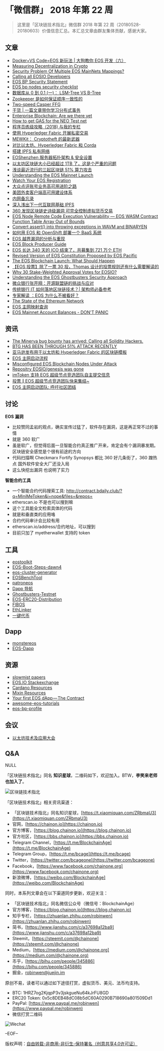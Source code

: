 # 「微信群」 2018 年第 22 周

> 这里是「区块链技术指北」微信群 2018 年第 22 周（20180528-20180603）价值信息汇总。本汇总文章由群友集体贡献，感谢大家。

## 文章

* [Docker+VS Code=EOS 新玩法 | 大狗教你 EOS 开发（六）](https://mp.weixin.qq.com/s?__biz=MzU4MzQ3NjE0Nw==&mid=2247484598&idx=1&sn=f0e505c0c327ff154647e2ba8ccba382&chksm=fda9326acadebb7c9e398c28c8ac23d4eadb2760675cb5906acba98d0e213a93f8351919f03b&mpshare=1&scene=1&srcid=0527imlUDTfy1PROq9X2yIEy#rd)
* [Measuring Decentralization in Crypto](https://bbs.chainon.io/d/477-measuring-decentralization-in-crypto)
* [Security Problem Of Multiple EOS MainNets Mappings?](https://bbs.chainon.io/d/484-security-problem-of-multiple-eos-mainnets-mappings)
* [Calling all EOSIO Developers](https://bbs.chainon.io/d/485-calling-all-eosio-developers)
* [EOS BP Security Statement](https://bbs.chainon.io/d/488-eos-bp-security-statement)
* [EOS bp nodes security checklist](https://bbs.chainon.io/d/489-eos-bp-nodes-security-checklist)
* [数据库从 0 到 0.1 (一)： LSM-Tree VS B-Tree](https://bbs.chainon.io/d/490-0-0-1-lsm-tree-vs-b-tree)
* [Zookeeper 是如何保证顺序一致性的](https://bbs.chainon.io/d/491-zookeeper)
* [Two-speed Casper FFG](https://bbs.chainon.io/d/492-two-speed-casper-ffg)
* [干货 | 一篇文章带你学习分布式事务](https://bbs.chainon.io/d/495-distributed-transaction)
* [Enterprise Blockchain: Are we there yet](https://bbs.chainon.io/d/496-enterprise-blockchain-are-we-there-yet)
* [How to get GAS for the NEO Test net](https://bbs.chainon.io/d/498-how-to-get-gas-for-the-neo-test-net)
* [程序员练级攻略（2018) 与我的专栏](https://bbs.chainon.io/d/499-2018)
* [使用 Hyperledger Fabric 开展私密交易](https://bbs.chainon.io/d/500-hyperledger-fabric)
* [MEWKit： Cryptotheft 的最新武器](https://bbs.chainon.io/d/501-mewkit-cryptotheft)
* [对比以太坊、Hyperledger Fabric 和 Corda](https://bbs.chainon.io/d/503-hyperledger-fabric-corda)
* [搭建 IPFS 私有网络](https://bbs.chainon.io/d/504-ipfs)
* [EOShenzhen 服务器拓扑架构 & 安全设置](https://bbs.chainon.io/d/506-eoshenzhen)
* [以太坊区块链大小已经超过 1TB 了，这是个严重的问题](https://bbs.chainon.io/d/509-1tb)
* [浅谈最近流行的三起区块链 51% 算力攻击](https://bbs.chainon.io/d/510-51)
* [Understanding the EOS Mainnet Launch](https://bbs.chainon.io/d/511-understanding-the-eos-mainnet-launch)
* [Watch Your EOS Registration](https://bbs.chainon.io/d/513-watch-your-eos-registration)
* [大众点评账号业务高可用进阶之路](https://bbs.chainon.io/d/521-dp-account-ha)
* [美团外卖客户端高可用建设体系](https://bbs.chainon.io/d/522-waimai-ha)
* [内网备忘录](https://bbs.chainon.io/d/524-net)
* [深入浅出下一代互联网基础 IPFS](https://mp.weixin.qq.com/s?__biz=MzAwMDU1MTE1OQ==&mid=2653549750&idx=1&sn=ba6da3f847075efbb149b5f0e5c95960&chksm=813a652eb64dec381118af92ac53f2bfd999ad7bf3b906ebaaf5242bb7bf8cb974aa794ba0c9&mpshare=1&scene=1&srcid=0529yGFlcEXJXhvmIUomiJuS#rd)
* [360 发现区块链史诗级漏洞 可完全控制虚拟货币交易](https://media.weibo.cn/article?id=2309404244993110866922)
* [EOS Node Remote Code Execution Vulnerability — EOS WASM Contract Function Table Array Out of Bounds](http://blogs.360.cn/blog/eos-node-remote-code-execution-vulnerability/)
* [Convert assert() into throwing exceptions in WAVM and BINARYEN](https://github.com/EOSIO/eos/issues/3498)
* [如何用 EOS 和 OpenShift 部署一个 BaaS 系统](https://mp.weixin.qq.com/s?__biz=MzA5OTAyNzQ2OA==&mid=2649697838&idx=1&sn=e86c50402dad4fe7eeffa71b56935870&chksm=8893114dbfe4985be98ea562312aaabb9e063799471acabad55b2cedeb610b45687db0f8a4ee&mpshare=1&scene=1&srcid=0531ur3jjDvwoCfWGuxQf0g7#rd)
* [EOS 越界漏洞的分析与重现](https://mp.weixin.qq.com/s?__biz=MzU3MTU2NTU1MA==&mid=2247483680&idx=1&sn=4f7b6b895cc4bd5bf11850e85c3db822&chksm=fcdf75a1cba8fcb79edb249261092076a89b359339b0622fd6357576a1c15b62e5f110b02162&mpshare=1&scene=1&srcid=0530CIPjbPbJ3R48h5bvL7Lq#rd)
* [EOS Block Producer Guide](https://bbs.chainon.io/d/527-eos-block-producer-guide)
* [EOS 长达 340 天的 ICO 结束了，共募集到 721 万个 ETH](https://blog.csdn.net/weixin_42208011/article/details/80546962)
* [Revised Version of EOS Constitution Proposed by EOS Pacific](https://bbs.chainon.io/d/533-revised-version-of-eos-constitution-proposed-by-eos-pacific)
* [The EOS Blockchain Launch: What Should Happen](https://bbs.chainon.io/d/534-the-eos-blockchain-launch-what-should-happen)
* [【EOS 投票】除了一票 30 投，Thomas 设计的投票规则还有什么需要解读的](https://bbs.chainon.io/d/535-eos-30-thomas)
* [Why 30 Stake-Weighted Approval Votes for EOSIO?](https://bbs.chainon.io/d/536-why-30-stake-weighted-approval-votes-for-eosio)
* [Understanding the EOS Ghostbusters Security Approach](https://bbs.chainon.io/d/537-understanding-the-eos-ghostbusters-security-approach)
* [微众银行张开翔：开源联盟链的挑战与应对](https://bbs.chainon.io/d/538-webank)
* [传统银行 IT 如何落地区块链技术？| 架构师必备参考](https://bbs.chainon.io/d/539-it)
* [专家解读 ：EOS 为什么不被看好？](https://bbs.chainon.io/d/540-eos)
* [The State of the Ethereum Network](https://bbs.chainon.io/d/541-the-state-of-the-ethereum-network)
* [EOS 主网映射查询](https://bbs.chainon.io/d/542-eos)
* [EOS Mainnet Account Balances - DON'T PANIC](https://bbs.chainon.io/d/543-eos-mainnet-account-balances-don-t-panic)

## 资讯

* [The Minerva bug bounty has arrived: Calling all Solidity Hackers.](https://bbs.chainon.io/d/478-the-minerva-bug-bounty-has-arrived-calling-all-solidity-hackers)
* [BTG HAS BEEN THROUGH 51% ATTACK RECENTLY](https://bbs.chainon.io/d/497-btg-has-been-through-51-attack-recently)
* [亚马逊发布用于以太坊和 Hyperledger Fabric 的区块链模板](https://bbs.chainon.io/d/502-hyperledger-fabric)
* [EOS 主网启动流程](https://bbs.chainon.io/d/514-eos)
* [Misconfigured EOS Blockchain Nodes Under Attack](https://bbs.chainon.io/d/519-misconfigured-eos-blockchain-nodes-under-attack)
* [Repositry EOSIO/genesis was gone](https://bbs.chainon.io/d/520-repositry-eosio-genesis-was-gone)
* [imToken 支持 EOS 超级节点竞选团队自主提交信息](https://bbs.chainon.io/d/528-imtoken-eos)
* [投票┃EOS 超级节点竞选团队快来集结~](https://bbs.chainon.io/d/529-eos)
* [EOS 主网启动团队: 呼吁社区团结](https://bbs.chainon.io/d/531-eos)

## 讨论

**EOS 漏洞**

* 比较赞同孟岩的观点，确实宣传过猛了，软件存在漏洞，这是再正常不过的事情
* 就是 360 软广
* 虽是软广，但觉得后面一旦智能合约真正推广开来，肯定会有个漏洞暴发期。区块链安全感觉是个很有前途的方向
* 代码扫描啊 Checkmarx Fortify Synopsys 都比 360 好几条街了，360 蹭热点 国外软件安全大厂还没入局
* 这么快挖出漏洞 也说明了实力

**智能合约工具**

* 一个智能合约代码搜索工具: http://contract.bdaily.club/?q=MiniMeToken&i=nope&files=&repos=
* etherscan.io 不是也可以搜到嘛
* 这个工具能全文检索具体的代码
* 就是和垂直类的应用咯
* 合约代码审计会比较有用
* etherscan.io/address/合约地址，可以搜到
* 目前只加了 myetherwallet 支持的 token

## 工具

* [eostoolkit](https://github.com/winlin/eostoolkit)
* [EOS-Boot-Steps-dawn4](https://bbs.chainon.io/d/480-eos-boot-steps-dawn4)
* [eos-cluster-generator](https://bbs.chainon.io/d/481-eos-cluster-generator)
* [EOSBenchTool](https://bbs.chainon.io/d/483-eosbenchtool)
* [patroneos](https://bbs.chainon.io/d/486-patroneos)
* [Dapp 导航](https://bbs.chainon.io/d/493-dapp)
* [Ghostbusters-Testnet](https://bbs.chainon.io/d/494-ghostbusters-testnet)
* [EOS-ERC20-Distribution](https://bbs.chainon.io/d/525-eos-erc20-distribution)
* [FIBOS](https://bbs.chainon.io/d/526-fibos)
* [EthLinker](https://www.ethlinker.com)
* [一键代币](http://token.ftqq.com)

## Dapp

* [monstereos](https://bbs.chainon.io/d/482-monstereos)
* [EOS-Dapp](https://bbs.chainon.io/d/518-eos-dapp)

## 资源

* [slowmist papers](https://bbs.chainon.io/d/512-slowmist-papers)
* [EOS.IO Stackexchange](https://bbs.chainon.io/d/515-eos-io-stackexchange)
* [Cardano Resources](https://bbs.chainon.io/d/516-cardano-resources)
* [Mixin Resources](https://bbs.chainon.io/d/517-mixin-resources)
* [Your first EOS dApp — The Contract](https://bbs.chainon.io/d/523-your-first-eos-dapp-the-contract)
* [awesome-eos-tutorials](https://bbs.chainon.io/d/530-awesome-eos-tutorials)
* [eos-bp-profile](https://bbs.chainon.io/d/532-eos-bp-profile)

## 会议

* [以太坊技术及应用大会](https://bss.csdn.net/m/topic/ethereum/live)

## Q&A

NULL

「区块链技术指北」同名 **知识星球**，二维码如下，欢迎加入。BTW，**李笑来老师也加入了**。

![区块链技术指北](https://i.imgur.com/RBmpxTL.png)

「区块链技术指北」相关资讯渠道：

* 「区块链技术指北」同名知识星球，[https://t.xiaomiquan.com/ZRbmaU3](https://t.xiaomiquan.com/ZRbmaU3)
* 官网，[https://chainon.io](https://chainon.io)
* 官方博客，[https://blog.chainon.io](https://blog.chainon.io)
* 官方社区，[https://bbs.chainon.io](https://bbs.chainon.io)
* Telegram Channel，[https://t.me/BlockchainAge](https://t.me/BlockchainAge)
* Telegram Group，[https://t.me/bcage](https://t.me/bcage)
* Twitter，[https://twitter.com/bcageone](https://twitter.com/bcageone)
* Facebook，[https://www.facebook.com/chainone.org](https://www.facebook.com/chainone.org)
* 新浪微博，[https://weibo.com/BlockchainAge](https://weibo.com/BlockchainAge)

同时，本系列文章会在以下渠道同步更新，欢迎关注：

* 「区块链技术指北」同名微信公众号（微信号：BlockchainAge）
* 官方博客，[https://blog.chainon.io](https://blog.chainon.io)
* 知乎专栏，[https://zhuanlan.zhihu.com/robinwen](https://zhuanlan.zhihu.com/robinwen)
* 简书，[https://www.jianshu.com/c/a37698a12ba9](https://www.jianshu.com/c/a37698a12ba9)
* Steemit，[https://steemit.com/@chainone](https://steemit.com/@chainone)
* Medium，[https://medium.com/@chainone.org](https://medium.com/@chainone.org)
* 币乎，[https://bihu.com/people/345886](https://bihu.com/people/345886)
* 掘金，[robinwen@juejin.im](https://juejin.im/user/5673ccae60b2260ee435f89a/posts)

原创不易，读者可以通过如下途径打赏，虚拟货币、美元、法币均支持。

* BTC: 1HRZ7og2KjqpP3v3jskgueNu64kJrFU8GD
* ERC20 Token: 0x5c8DEB48dC08b5dC60A0290B718690a801509Dd1
* PayPal: [https://www.paypal.me/robinwen](https://www.paypal.me/robinwen)
* 微信打赏二维码

![Wechat](https://i.imgur.com/hKyy9lI.jpg)

–EOF–

版权声明：[自由转载-非商用-非衍生-保持署名（创意共享4.0许可证）](http://creativecommons.org/licenses/by-nc-nd/4.0/deed.zh)
